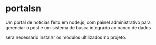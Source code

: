 # portalsn
Um portal de notícias feito em node.js, com painel administrativo para gerenciar o post e um sistema de busca integrado ao banco de dados

sera necessário instalar os módulos ultilizados no projeto.
